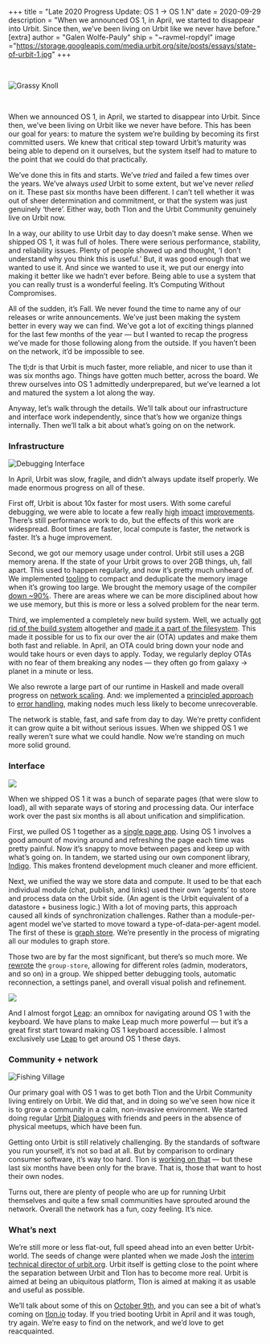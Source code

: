 +++
title = "Late 2020 Progress Update: OS 1 -> OS 1.N"
date = 2020-09-29
description = "When we announced OS 1, in April, we started to disappear into Urbit. Since then, we’ve been living on Urbit like we never have before."
[extra]
author = "Galen Wolfe-Pauly"
ship = "~ravmel-ropdyl"
image ="https://storage.googleapis.com/media.urbit.org/site/posts/essays/state-of-urbit-1.jpg"
+++

<br>

![Grassy Knoll](https://storage.googleapis.com/media.urbit.org/site/posts/essays/state-of-urbit-1.jpg)

<br>

When we announced OS 1, in April, we started to disappear into Urbit. Since then, we’ve been living on Urbit like we never have before. This has been our goal for years: to mature the system we’re building by becoming its first committed users. We knew that critical step toward Urbit’s maturity was being able to depend on it ourselves, but the system itself had to mature to the point that we could do that practically.

We’ve done this in fits and starts. We’ve *tried* and failed a few times over the years. We’ve always *used* Urbit to some extent, but we’ve never *relied* on it. These past six months have been different. I can’t tell whether it was out of sheer determination and commitment, or that the system was just genuinely ‘there’. Either way, both Tlon and the Urbit Community genuinely live on Urbit now.

In a way, our ability to use Urbit day to day doesn’t make sense. When we shipped OS 1, it was full of holes. There were serious performance, stability, and reliability issues. Plenty of people showed up and thought, ‘I don’t understand why you think this is useful.’ But, it was good enough that we wanted to use it. And since we wanted to use it, we put our energy into making it better like we hadn’t ever before. Being able to use a system that you can really trust is a wonderful feeling. It’s Computing Without Compromises.

All of the sudden, it’s Fall. We never found the time to name any of our releases or write announcements. We’ve just been making the system better in every way we can find. We’ve got a lot of exciting things planned for the last few months of the year — but I wanted to recap the progress we’ve made for those following along from the outside. If you haven’t been on the network, it’d be impossible to see.

The tl;dr is that Urbit is much faster, more reliable, and nicer to use than it was six months ago. Things have gotten much better, across the board. We threw ourselves into OS 1 admittedly underprepared, but we’ve learned a lot and matured the system a lot along the way.

Anyway, let’s walk through the details. We’ll talk about our infrastructure and interface work independently, since that’s how we organize things internally. Then we’ll talk a bit about what’s going on on the network.


### Infrastructure

![Debugging Interface](https://storage.googleapis.com/media.urbit.org/site/posts/essays/state-of-urbit-2.png)

In April, Urbit was slow, fragile, and didn’t always update itself properly. We made enormous progress on all of these.

First off, Urbit is about 10x faster for most users. With some careful debugging, we were able to locate a few really [high](https://github.com/urbit/urbit/pull/3029) [impact](https://github.com/urbit/urbit/pull/3054) [improvements](https://twitter.com/pcmonk/status/1276327036722704385). There’s still performance work to do, but the effects of this work are widespread. Boot times are faster, local compute is faster, the network is faster. It’s a huge improvement.

Second, we got our memory usage under control. Urbit still uses a 2GB memory arena. If the state of your Urbit grows to over 2GB things, uh, fall apart. This used to happen regularly, and now it’s pretty much unheard of. We implemented [tooling](https://github.com/urbit/urbit/pull/3235) to compact and deduplicate the memory image when it’s growing too large. We brought the memory usage of the compiler [down ~90%](https://github.com/urbit/urbit/pull/3041). There are areas where we can be more disciplined about how we use memory, but this is more or less a solved problem for the near term.

Third, we implemented a completely new build system. Well, we actually [got rid of the build system](https://urbit.org/blog/ford-fusion/) altogether and [made it a part of the filesystem](https://github.com/urbit/urbit/pull/3060). This made it possible for us to fix our over the air (OTA) updates and make them both fast and reliable. In April, an OTA could bring down your node and would take hours or even days to apply. Today, we regularly deploy OTAs with no fear of them breaking any nodes — they often go from galaxy → planet in a minute or less.

We also rewrote a large part of our runtime in Haskell and made overall progress on [network scaling](https://github.com/urbit/urbit/pull/3174). And: we implemented a [principled approach](https://github.com/urbit/urbit/pull/2366) to [error handling](https://github.com/urbit/urbit/pull/3064), making nodes much less likely to become unrecoverable.

The network is stable, fast, and safe from day to day. We’re pretty confident it can grow quite a bit without serious issues. When we shipped OS 1 we really weren’t sure what we could handle. Now we’re standing on much more solid ground.


### Interface

![](https://storage.googleapis.com/media.urbit.org/site/posts/essays/state-of-urbit-3.jpg)

When we shipped OS 1 it was a bunch of separate pages (that were slow to load), all with separate ways of storing and processing data. Our interface work over the past six months is all about unification and simplification.

First, we pulled OS 1 together as a [single page app](https://github.com/urbit/urbit/pull/3025). Using OS 1 involves a good amount of moving around and refreshing the page each time was pretty painful. Now it’s snappy to move between pages and keep up with what’s going on. In tandem, we started using our own component library, [Indigo](https://github.com/urbit/indigo-react). This makes frontend development much cleaner and more efficient.

Next, we unified the way we store data and compute. It used to be that each individual module (chat, publish, and links) used their own ‘agents’ to store and process data on the Urbit side. (An agent is the Urbit equivalent of a datastore + business logic.) With a lot of moving parts, this approach caused all kinds of synchronization challenges. Rather than a module-per-agent model we’ve started to move toward a type-of-data-per-agent model. The first of these is [graph store](https://github.com/urbit/urbit/pull/3110). We’re presently in the process of migrating all our modules to graph store.

Those two are by far the most significant, but there’s so much more. We [rewrote](https://github.com/urbit/urbit/pull/2937) the `group-store`, allowing for different roles (admin, moderators, and so on) in a group. We shipped better debugging tools, automatic reconnection, a settings panel, and overall visual polish and refinement.

![](https://storage.googleapis.com/media.urbit.org/site/posts/essays/state-of-urbit-4.jpg)

And I almost forgot [Leap](https://github.com/urbit/urbit/pull/3231): an omnibox for navigating around OS 1 with the keyboard. We have plans to make Leap much more powerful — but it’s a great first start toward making OS 1 keyboard accessible. I almost exclusively use [Leap](https://upload.wikimedia.org/wikipedia/commons/0/06/Canon_Cat_keyboard.jpg) to get around OS 1 these days.


### Community + network

![Fishing Village](https://storage.googleapis.com/media.urbit.org/site/posts/essays/state-of-urbit-5.png)

Our primary goal with OS 1 was to get both Tlon and the Urbit Community living entirely on Urbit. We did that, and in doing so we’ve seen how nice it is to grow a community in a calm, non-invasive environment. We started doing regular [Urbit](https://twitter.com/urbit/status/1308875082312364048) [Dialogues](https://twitter.com/urbit/status/1304139629948329985) with friends and peers in the absence of physical meetups, which have been fun.

Getting onto Urbit is still relatively challenging. By the standards of software you run yourself, it’s not so bad at all. But by comparison to ordinary consumer software, it’s way too hard. Tlon is [working on that](https://tlon.io) — but these last six months have been only for the brave. That is, those that want to host their own nodes.

Turns out, there are plenty of people who are up for running Urbit themselves and quite a few small communities have sprouted around the network. Overall the network has a fun, cozy feeling. It’s nice.


### What’s next

We’re still more or less flat-out, full speed ahead into an even better Urbit-world. The seeds of change were planted when we made Josh the [interim technical director of urbit.org](https://urbit.org/blog/first-steps-towards-urbit-org/). Urbit itself is getting close to the point where the separation between Urbit and Tlon has to become more real. Urbit is aimed at being an ubiquitous platform, Tlon is aimed at making it as usable and useful as possible.

We’ll talk about some of this on [October 9th](https://www.meetup.com/urbit-sf/events/273439025/), and you can see a bit of what’s coming on [tlon.io](https://tlon.io) today. If you tried booting Urbit in April and it was tough, try again. We’re easy to find on the network, and we’d love to get reacquainted.
